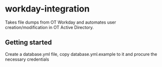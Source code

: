 # workday-integration
Takes file dumps from OT Workday and automates user creation/modification in OT Active Directory.

## Getting started
Create a database.yml file, copy database.yml.example to it and procure the necessary credentials
